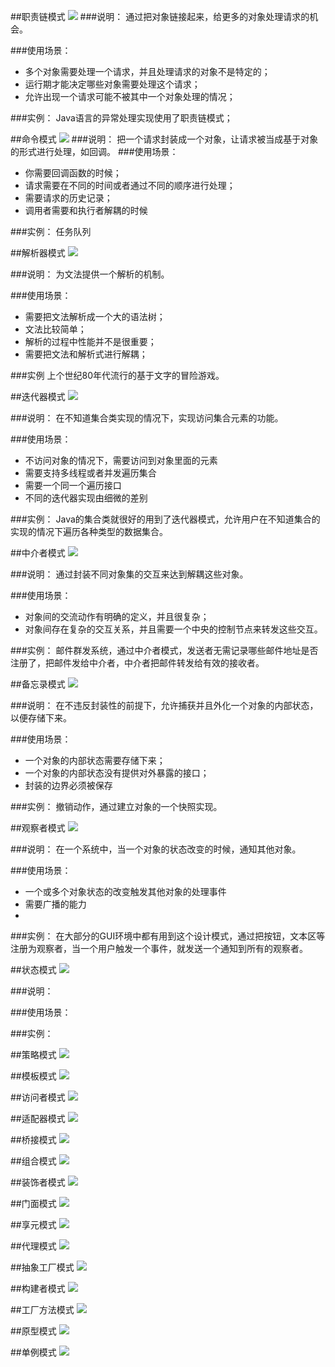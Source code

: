 ##职责链模式
![](https://raw.githubusercontent.com/arthinking/arthinking.github.io/master/images/2015/02/20150207-design-pattern-01.png) 
###说明：
通过把对象链接起来，给更多的对象处理请求的机会。

###使用场景：
* 多个对象需要处理一个请求，并且处理请求的对象不是特定的；
* 运行期才能决定哪些对象需要处理这个请求；
* 允许出现一个请求可能不被其中一个对象处理的情况；

###实例：
Java语言的异常处理实现使用了职责链模式；


##命令模式
![](https://raw.githubusercontent.com/arthinking/arthinking.github.io/master/images/2015/02/20150207-design-pattern-02.png)
###说明：
把一个请求封装成一个对象，让请求被当成基于对象的形式进行处理，如回调。
###使用场景：
* 你需要回调函数的时候；
* 请求需要在不同的时间或者通过不同的顺序进行处理；
* 需要请求的历史记录；
* 调用者需要和执行者解耦的时候

###实例：
任务队列

##解析器模式
![](https://raw.githubusercontent.com/arthinking/arthinking.github.io/master/images/2015/02/20150207-design-pattern-03.png)  

###说明：
为文法提供一个解析的机制。

###使用场景：
* 需要把文法解析成一个大的语法树；
* 文法比较简单；
* 解析的过程中性能并不是很重要；
* 需要把文法和解析式进行解耦；

###实例
上个世纪80年代流行的基于文字的冒险游戏。

##迭代器模式
![](https://raw.githubusercontent.com/arthinking/arthinking.github.io/master/images/2015/02/20150207-design-pattern-04.png)

###说明：
在不知道集合类实现的情况下，实现访问集合元素的功能。

###使用场景：
* 不访问对象的情况下，需要访问到对象里面的元素
* 需要支持多线程或者并发遍历集合
* 需要一个同一个遍历接口
* 不同的迭代器实现由细微的差别

###实例：
Java的集合类就很好的用到了迭代器模式，允许用户在不知道集合的实现的情况下遍历各种类型的数据集合。

##中介者模式
![](https://raw.githubusercontent.com/arthinking/arthinking.github.io/master/images/2015/02/20150207-design-pattern-05.png)

###说明：
通过封装不同对象集的交互来达到解耦这些对象。

###使用场景：
* 对象间的交流动作有明确的定义，并且很复杂；
* 对象间存在复杂的交互关系，并且需要一个中央的控制节点来转发这些交互。

###实例：
邮件群发系统，通过中介者模式，发送者无需记录哪些邮件地址是否注册了，把邮件发给中介者，中介者把邮件转发给有效的接收者。


##备忘录模式
![](https://raw.githubusercontent.com/arthinking/arthinking.github.io/master/images/2015/02/20150207-design-pattern-06.png)

###说明：
在不违反封装性的前提下，允许捕获并且外化一个对象的内部状态，以便存储下来。

###使用场景：
* 一个对象的内部状态需要存储下来；
* 一个对象的内部状态没有提供对外暴露的接口；
* 封装的边界必须被保存

###实例：
撤销动作，通过建立对象的一个快照实现。

##观察者模式
![](https://raw.githubusercontent.com/arthinking/arthinking.github.io/master/images/2015/02/20150207-design-pattern-07.png)

###说明：
在一个系统中，当一个对象的状态改变的时候，通知其他对象。

###使用场景：
* 一个或多个对象状态的改变触发其他对象的处理事件
* 需要广播的能力
* 

###实例：
在大部分的GUI环境中都有用到这个设计模式，通过把按钮，文本区等注册为观察者，当一个用户触发一个事件，就发送一个通知到所有的观察者。

##状态模式
![](https://raw.githubusercontent.com/arthinking/arthinking.github.io/master/images/2015/02/20150207-design-pattern-08.png)

###说明：

###使用场景：

###实例：



##策略模式
![](https://raw.githubusercontent.com/arthinking/arthinking.github.io/master/images/2015/02/20150207-design-pattern-09.png)

##模板模式
![](https://raw.githubusercontent.com/arthinking/arthinking.github.io/master/images/2015/02/20150207-design-pattern-10.png)

##访问者模式
![](https://raw.githubusercontent.com/arthinking/arthinking.github.io/master/images/2015/02/20150207-design-pattern-11.png)     

##适配器模式
![](https://raw.githubusercontent.com/arthinking/arthinking.github.io/master/images/2015/02/20150207-design-pattern-12.png)    

##桥接模式
![](https://raw.githubusercontent.com/arthinking/arthinking.github.io/master/images/2015/02/20150207-design-pattern-13.png)

##组合模式
![](https://raw.githubusercontent.com/arthinking/arthinking.github.io/master/images/2015/02/20150207-design-pattern-14.png)

##装饰者模式
![](https://raw.githubusercontent.com/arthinking/arthinking.github.io/master/images/2015/02/20150207-design-pattern-15.png)

##门面模式
![](https://raw.githubusercontent.com/arthinking/arthinking.github.io/master/images/2015/02/20150207-design-pattern-16.png)

##享元模式
![](https://raw.githubusercontent.com/arthinking/arthinking.github.io/master/images/2015/02/20150207-design-pattern-17.png)

##代理模式
![](https://raw.githubusercontent.com/arthinking/arthinking.github.io/master/images/2015/02/20150207-design-pattern-18.png)

##抽象工厂模式
![](https://raw.githubusercontent.com/arthinking/arthinking.github.io/master/images/2015/02/20150207-design-pattern-19.png)

##构建者模式
![](https://raw.githubusercontent.com/arthinking/arthinking.github.io/master/images/2015/02/20150207-design-pattern-20.png)

##工厂方法模式
![](https://raw.githubusercontent.com/arthinking/arthinking.github.io/master/images/2015/02/20150207-design-pattern-21.png)

##原型模式
![](https://raw.githubusercontent.com/arthinking/arthinking.github.io/master/images/2015/02/20150207-design-pattern-22.png)

##单例模式
![](https://raw.githubusercontent.com/arthinking/arthinking.github.io/master/images/2015/02/20150207-design-pattern-23.png)           